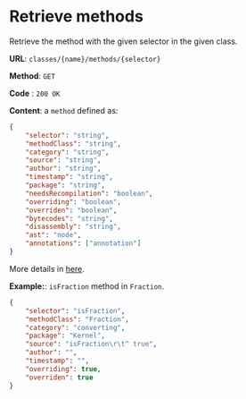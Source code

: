 # Retrieve methods
Retrieve the method with the given selector in the given class.

**URL**: `classes/{name}/methods/{selector}`

**Method**: `GET`

**Code** : `200 OK`

**Content**: a `method` defined as:

```json
{
	"selector": "string",
	"methodClass": "string",
	"category": "string",
	"source": "string",
	"author": "string",
	"timestamp": "string",
	"package": "string",
	"needsRecompilation": "boolean",
	"overriding": "boolean",
	"overriden": "boolean",
	"bytecodes": "string",
	"disassembly": "string",
	"ast": "node",
	"annotations": ["annotation"]
}
```
More details in [here](../../methods/get.md).

**Example:**: `isFraction` method in `Fraction`.

```json
{
    "selector": "isFraction",
    "methodClass": "Fraction",
    "category": "converting",
    "package": "Kernel",
    "source": "isFraction\r\t^ true",
    "author": "",
    "timestamp": "",
    "overriding": true,
    "overriden": true
}
```
